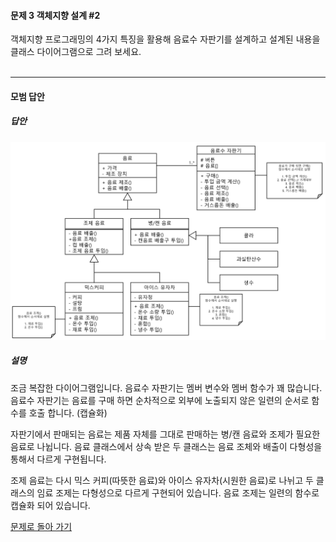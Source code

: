 #### 문제 3 객체지향 설계 #2
객체지향 프로그래밍의 4가지 특징을 활용해 음료수 자판기를 설계하고 설계된 내용을 클래스 다이어그램으로 그려 보세요.
<br/><br/>

---


#### 모범 답안
##### 답안
![](vending_machine.png)
##### 설명
조금 복잡한 다이어그램입니다. 음료수 자판기는 멤버 변수와 멤버 함수가 꽤 많습니다. 음료수 자판기는 음료를 구매 하면 순차적으로 외부에 노출되지 않은 일련의 순서로 함수를 호출 합니다. (캡슐화)

자판기에서 판매되는 음료는 제품 자체를 그대로 판매하는 병/캔 음료와 조제가 필요한 음료로 나뉩니다. 음료 클래스에서 상속 받은 두 클래스는 음료 조체와 배출이 다형성을 통해서 다르게 구현됩니다.

조제 음료는 다시 믹스 커피(따뜻한 음료)와 아이스 유자차(시원한 음료)로 나뉘고 두 클래스의 임료 조제는 다형성으로 다르게 구현되어 있습니다. 음료 조제는 일련의 함수로 캡슐화 되어 있습니다.

[문제로 돌아 가기](README.md "문제로 돌아 가기")
